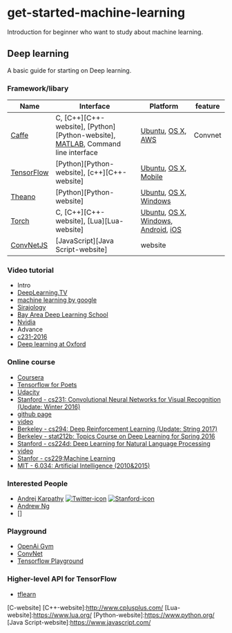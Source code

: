 # get-started-machine-learning

Introduction for beginner who want to study about machine learning.

## Deep learning
A basic guide for starting on Deep learning.

### Framework/libary

Name                                | Interface                                         | Platform            | feature
------------------------------------|---------------------------------------------------|---------------------|------------
[Caffe][Caffe-website]              | C, [C++][C++-website], [Python][Python-website], [MATLAB][MATLAB-website], Command line interface    | [Ubuntu][Ubuntu-website], [OS X][OS X-website], [AWS][AWS-website]   | Convnet
[TensorFlow][TensorFlow-website]    | [Python][Python-website], [c++][C++-website]      | [Ubuntu][Ubuntu-website], [OS X][OS X-website], [Mobile][Tensorflow-mobile-website] |
[Theano][Theano-website] | [Python][Python-website] | [Ubuntu][Ubuntu-website], [OS X][OS X-website], [Windows][Windows-website] | 
[Torch][Torch-website] | C, [C++][C++-website], [Lua][Lua-website] | [Ubuntu][Ubuntu-website], [OS X][OS X-website], [Windows][Windows-website], [Android][Android-website], [iOS][iOS-website]
[ConvNetJS][ConvNetJS-website] | [JavaScript][Java Script-website] | website |

### Video tutorial
 - Intro
  - [DeepLearning.TV](https://www.youtube.com/watch?v=b99UVkWzYTQ&list=PLjJh1vlSEYgvGod9wWiydumYl8hOXixNu)
  - [machine learning by google](https://www.youtube.com/watch?v=cSKfRcEDGUs&list=PLOU2XLYxmsIIuiBfYad6rFYQU_jL2ryal&index=2)
  - [Sirajology](https://www.youtube.com/channel/UCWN3xxRkmTPmbKwht9FuE5A)
  - [Bay Area Deep Learning School](https://www.youtube.com/playlist?list=PLrE1razUE9q151v_k-HnidYbPV45T8JCv)
  - [Nvidia](https://www.youtube.com/watch?v=yjhj7bAj9hs&list=PLZHnYvH1qtOYVT0NU20-H2duPe6_64tFm)
 - Advance
  - [c231-2016](https://www.youtube.com/watch?v=g-PvXUjD6qg&list=PLlJy-eBtNFt6EuMxFYRiNRS07MCWN5UIA)
  - [Deep learning at Oxford](https://www.youtube.com/watch?v=dV80NAlEins&list=PLE6Wd9FR--EfW8dtjAuPoTuPcqmOV53Fu)
  
### Online course

  - [Coursera](https://www.coursera.org/courses?query=deep%20learning)
  - [Tensorflow for Poets](https://codelabs.developers.google.com/codelabs/tensorflow-for-poets/index.html?index=..%2F..%2Findex#0)
  - [Udacity](https://www.udacity.com/course/deep-learning--ud730)
  - [Stanford - cs231: Convolutional Neural Networks for Visual Recognition (Update: Winter 2016)](http://cs231n.stanford.edu/)
  - [github page](http://cs231n.github.io/)
  - [video](https://www.youtube.com/watch?v=g-PvXUjD6qg&list=PLlJy-eBtNFt6EuMxFYRiNRS07MCWN5UIA)
  - [Berkeley - cs294: Deep Reinforcement Learning (Update: String 2017)](http://rll.berkeley.edu/deeprlcourse/)
  - [Berkeley - stat212b: Topics Course on Deep Learning for Spring 2016](https://github.com/joanbruna/stat212b)
  - [Stanford - cs224d: Deep Learning for Natural Language Processing](http://cs224d.stanford.edu/)
  - [video](https://www.youtube.com/watch?v=Qy0oEkCZkBI&list=PLlJy-eBtNFt4CSVWYqscHDdP58M3zFHIG)
  - [Stanfor - cs229:Machine Learning](http://cs229.stanford.edu/)
  - [MIT - 6.034: Artificial Intelligence (2010&2015)](https://ocw.mit.edu/courses/electrical-engineering-and-computer-science/6-034-artificial-intelligence-fall-2010/index.htm)
  
### Interested People
 - [Andrej Karpathy](http://cs.stanford.edu/people/karpathy/) [![Twitter-icon]][Twitter-Andrej Karpathy] [![Stanford-icon]][Stanford-Andrej Karpathy]
 - [Andrew Ng](http://www.andrewng.org/)
 - []

### Playground
 - [OpenAi Gym](https://gym.openai.com/)
 - [ConvNet](http://cs.stanford.edu/people/karpathy/convnetjs/)
 - [Tensorflow Playground](playground.tensorflow.org/)
 
### Higher-level API for TensorFlow
 - [tflearn](http://tflearn.org/)
 
[C-website]
[C++-website]:http://www.cplusplus.com/ 
[Lua-website]:https://www.lua.org/
[Python-website]:https://www.python.org/
[Java Script-website]:https://www.javascript.com/

[Caffe-website]:http://caffe.berkeleyvision.org/
[TensorFlow-website]:https://www.tensorflow.org/
[TensorFLow-mobile-website]:https://www.tensorflow.org/mobile.html
[Theano-website]:http://deeplearning.net/software/theano/
[Torch-website]:http://torch.ch/
[ConvNetJS-website]:http://cs.stanford.edu/people/karpathy/convnetjs/


[AWS-website]:https://aws.amazon.com/
[iOS-website]:https://developer.apple.com/
[MATLAB-website]:https://www.mathworks.com/products/matlab/
[Ubuntu-website]:http://www.ubuntu.com/
[OS X-website]:http://www.apple.com/macos/sierra/
[Android-website]:https://developer.android.com/index.html
[Windows-website]:https://www.microsoft.com/en-us/windows/

[Twitter-icon]: https://twitter.com/favicon.ico
[Twitter-Andrej Karpathy]: https://twitter.com/karpathy

[Stanford-icon]:http://stanford.edu/favicon.ico
[Stanford-Andrej Karpathy]: http://cs.stanford.edu/people/karpathy/
